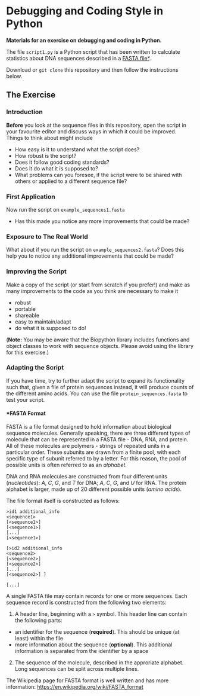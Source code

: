# Debugging and Coding Style in Python

__Materials for an exercise on debugging and coding in Python.__

The file `script1.py` is a Python script that has been written to calculate
statistics about DNA sequences described in a [FASTA file*](#fasta-format).

Download or `git clone` this repository and then follow the instructions below.

## The Exercise

### Introduction

__Before__ you look at the sequence files in this repository, open the script in
your favourite editor and discuss ways in which it could be improved. Things to
think about might include

 - How easy is it to understand what the script does?
 - How robust is the script?
 - Does it follow good coding standards?
 - Does it do what it is supposed to?
 - What problems can you foresee, if the script were to be shared with others or
 applied to a different sequence file?

### First Application

Now run the script on `example_sequences1.fasta`
 - Has this made you notice any more improvements that could be made?

### Exposure to The Real World

What about if you run the script on `example_sequences2.fasta`? Does this help you
to notice any additional improvements that could be made?

### Improving the Script

Make a copy of the script (or start from scratch if you prefer!) and make as
many improvements to the code as you think are necessary to make it

- robust
- portable
- shareable
- easy to maintain/adapt
- do what it is supposed to do!

(__Note:__ You may be aware that the Biopython library includes functions and
object classes to work with sequence objects. Please avoid using the library for
this exercise.)

### Adapting the Script

If you have time, try to further adapt the script to expand its functionality
such that, given a file of protein sequences instead, it will produce counts of
the different amino acids. You can use the file `protein_sequences.fasta` to
test your script.

#### *FASTA Format

FASTA is a file format designed to hold information about biological sequence
molecules. Generally speaking, there are three different types of molecule that
can be represented in a FASTA file - DNA, RNA, and protein. All of these molecules
are polymers - strings of repeated units in a particular order. These subunits
are drawn from a finite pool, with each specific type of subunit referred to by
a letter. For this reason, the pool of possible units is often referred to as an
_alphabet_.

DNA and RNA molecules are constructed from four different units (_nucleotides_):
 _A_, _C_, _G_, and _T_ for DNA; _A_, _C_, _G_, and _U_ for RNA.
The protein alphabet is larger, made up of 20 different possible units (_amino acids_).

The file format itself is constructed as follows:

```
>id1 additional_info
<sequence1>
[<sequence1>]
[<sequence1>]
[...]
[<sequence1>]

[>id2 additional_info
<sequence2>
[<sequence2>]
[<sequence2>]
[...]
[<sequence2>] ]

[...]
```

A single FASTA file may contain records for one or more sequences. Each sequence
record is constructed from the following two elements:

1. A header line, beginning with a `>` symbol. This header line can contain the
following parts:
  - an identifier for the sequence (__required__). This should be unique (at least)
within the file
  - more information about the sequence (__optional__). This additional information
is separated from the identifier by a space
2. The sequence of the molecule, described in the approriate alphabet. Long
sequences can be split across multiple lines.

The Wikipedia page for FASTA format is well written and has more information:
https://en.wikipedia.org/wiki/FASTA_format
